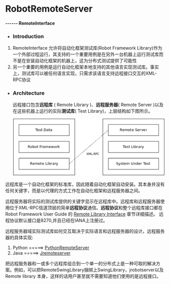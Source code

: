 # RobotRemoteServer

####                                                                                                                                                                                                    ------ RemoteInterface

- ### Introduction
1.  RemoteInterface 允许将自动化框架测试库(Robot Framework Library)作为一个外部过程运行，其支持的一个重要用例是在另外一台机器上运行测试库而不是在安装自动化框架的机器上，这为分布式测试提供了可能性
2.  另一个重要的用例是运行自动化框架本地支持的其他语言实现测试库。事实上，测试库可以被任何语言实现，只需求该语言支持远程接口交互的XML-RPC协议

- ### Architecture

  远程接口包含**远程库** ( Remote Library )、**远程服务器**( Remote Server )以及在这些机器上运行的实际**测试库**( Test Library)，上层结构如下图所示。

  ![Architure](Architecture.png)

​        远程库是一个自动化框架的标准库，因此随着自动化框架自动安装。其本身并没有任何关键字，而是以代理的方式工作在自动化框架和远程服务器之间。

​        远程服务器将实际的测试库提供的关键字显示在远程库中。远程库和远程服务器使用位于XML-RPC信道顶层的简单**远程协议**通信。**远程协议**和整个远程库接口都在 Robot Framework User Guide 的 [Remote Library Interface](http://robotframework.org/robotframework/latest/RobotFrameworkUserGuide.html#remote-library-interface) 章节详细描述。 远程协议默认接口是8270,并且已经在IANA上注册过。

远程服务器域实际测试库如何交互取决于实际语言和远程服务器的设计。远程服务器的具体实现: 

1. Python    =====> [PythonRemoteServer](<https://github.com/robotframework/PythonRemoteServer>)
2. Java         =====>  [Jremoteserver](<https://github.com/ombre42/jrobotremoteserver>)

​        把远程服务器和一或多个远程库组合到一个单一的分布式上是一种可取的解决方案。例如，可以把RemoteSwingLibrary捆绑上SwingLibrary，jrobotserver以及Remote library 本身，这样的话用户甚至就不需要知道他们使用的是远程接口。
